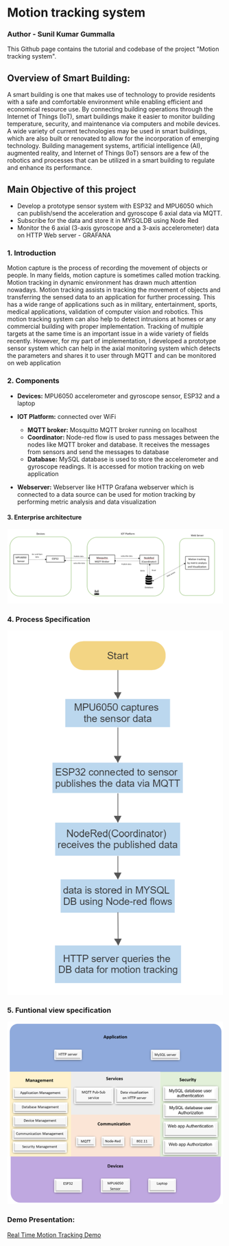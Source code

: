 
# Motion tracking system
### Author - Sunil Kumar Gummalla


This Github page contains the tutorial and codebase of the project "Motion tracking system". 

## Overview of Smart Building:
A smart building is one that makes use of technology to provide residents with a safe and comfortable environment while enabling efficient and economical resource use. By connecting building operations through the Internet of Things (IoT), smart buildings make it easier to monitor building temperature, security, and maintenance via computers and mobile devices. A wide variety of current technologies may be used in smart buildings, which are also built or renovated to allow for the incorporation of emerging technology. Building management systems, artificial intelligence (AI), augmented reality, and Internet of Things (IoT) sensors are a few of the robotics and processes that can be utilized in a smart building to regulate and enhance its performance.


## Main Objective of this project
  - Develop a prototype sensor system with ESP32 and MPU6050 which can publish/send the acceleration and gyroscope 6 axial data via MQTT.
  - Subscribe for the data and store it in MYSQLDB using Node Red
  - Monitor the 6 axial (3-axis gyroscope and a 3-axis accelerometer) data on HTTP Web server - GRAFANA

### 1. Introduction

Motion capture is the process of recording the movement of objects or people.  In many fields, motion capture is sometimes called motion tracking. Motion tracking  in  dynamic  environment  has drawn much attention nowadays. Motion tracking assists in tracking the movement of objects and transferring the sensed data to an application for further processing. This has a wide range of applications such as in military, entertainment, sports, medical applications, validation of computer vision and robotics. This motion tracking system can also help to detect intrusions at homes or any commercial building with proper implementation. Tracking  of  multiple  targets  at  the  same  time  is  an important issue in a wide variety of fields recently. However, for my part of implementation, I developed a prototype sensor system which can help in the axial monitoring system which detects the parameters and shares it to user through MQTT and can be monitored on web application 

### 2. Components

- **Devices:** MPU6050 accelerometer and gyroscope sensor, ESP32 and a laptop
- **IOT Platform:** connected over WiFi
  - **MQTT broker:** Mosquitto MQTT broker running on localhost
  - **Coordinator:** Node-red flow is used to pass messages between the nodes like MQTT broker and database. It receives the messages from sensors and send the messages to database
  - **Database:** MySQL database is used to store the accelerometer and gyroscope readings. It is accessed for motion tracking on web application

- **Webserver:** Webserver like HTTP Grafana webserver which is connected to a data source can be used for motion tracking by performing metric analysis and data visualization


#### 3. Enterprise architecture
![Enterprise architecture](Img_Directory/architecture.png) 

### 4. Process Specification
![process](Img_Directory/flowchart.png)

### 5. Funtional view specification
![functional](Img_Directory/functional_view.png)


### Demo Presentation:

[Real Time Motion Tracking Demo](https://clipchamp.com/watch/8qJoaAJeQp2)














